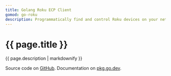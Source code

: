 ```yaml
---
title: Golang Roku ECP Client
gomod: go-roku
description: Programmatically find and control Roku devices on your network with a built in control program. Install with `go install shreve.io/go-roku/cmd/roku`
---
```


# {{ page.title }}

{{ page.description | markdownify }}

Source code on [GitHub](https://github.com/shreve/go-roku).  Documentation on [pkg.go.dev](https://pkg.go.dev/github.com/shreve/go-roku).
